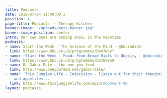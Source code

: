 ```yaml
---
title: Podcasts
date: 2018-07-04 11:40:00 Z
position: 4
page-title: Podcasts -- Therapy Kitchen
banner-image: "/uploads/nuts-banner.jpg"
banner-image-position: center
intro: Our own ones are coming soon… in the meantime
podcasts:
- name: Start the Week - The Science of the Mind - @bbcradio4
  link: https://www.bbc.co.uk/programmes/b047wnyf
- name: 'Start the Week - Food: From Bread Riots to Obesity - @bbcradio4'
  link: https://www.bbc.co.uk/programmes/b07h69n9
- name: Dr Gabor Mate – the one you feed
  link: http://www.oneyoufeed.net/gabor-mate/
- name: 'This Jungian Life - Indecision - listen out for their thoughts on desires
    and appetites... '
  link: http://www.thisjungianlife.com/ep23/#comment-40
layout: podcasts
---
```


